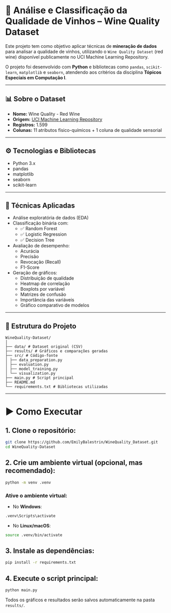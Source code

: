 # 🍷 Análise e Classificação da Qualidade de Vinhos – Wine Quality Dataset

Este projeto tem como objetivo aplicar técnicas de **mineração de dados** para analisar a qualidade de vinhos, utilizando o `Wine Quality Dataset` (red wine) disponível publicamente no UCI Machine Learning Repository.

O projeto foi desenvolvido com **Python** e bibliotecas como `pandas`, `scikit-learn`, `matplotlib` e `seaborn`, atendendo aos critérios da disciplina **Tópicos Especiais em Computação I**.

---

## 📊 Sobre o Dataset

- **Nome:** Wine Quality - Red Wine
- **Origem:** [UCI Machine Learning Repository](https://archive.ics.uci.edu/ml/datasets/wine+quality)
- **Registros:** 1.599
- **Colunas:** 11 atributos físico-químicos + 1 coluna de qualidade sensorial

---

## ⚙️ Tecnologias e Bibliotecas

- Python 3.x
- pandas
- matplotlib
- seaborn
- scikit-learn

---

## 🧪 Técnicas Aplicadas

- Análise exploratória de dados (EDA)
- Classificação binária com:
  - ✅ Random Forest
  - ✅ Logistic Regression
  - ✅ Decision Tree
- Avaliação de desempenho:
  - Acurácia
  - Precisão
  - Revocação (Recall)
  - F1-Score
- Geração de gráficos:
  - Distribuição de qualidade
  - Heatmap de correlação
  - Boxplots por variável
  - Matrizes de confusão
  - Importância das variáveis
  - Gráfico comparativo de modelos

---

## 📁 Estrutura do Projeto

```
WineQuality-Dataset/
│
├── data/ # Dataset original (CSV)
├── results/ # Gráficos e comparações geradas
├── src/ # Código-fonte
│ ├── data_preparation.py
│ ├── evaluation.py
│ ├── model_training.py
│ └── visualization.py
├── main.py # Script principal
├── README.md
└── requirements.txt # Bibliotecas utilizadas
```
---

# ▶️ Como Executar

## 1. **Clone o repositório:**

```bash
git clone https://github.com/EmilyBalestrin/WineQuality_Dataset.git
cd WineQuality-Dataset
```

## 2. **Crie um ambiente virtual (opcional, mas recomendado):**

```bash
python -m venv .venv
```

### Ative o ambiente virtual:

* No **Windows**:

```bash
.venv\Scripts\activate
```

* No **Linux/macOS**:

```bash
source .venv/bin/activate
```

## 3. **Instale as dependências:**

```bash
pip install -r requirements.txt
```

## 4. **Execute o script principal:**

```bash
python main.py
```

Todos os gráficos e resultados serão salvos automaticamente na pasta `results/`.